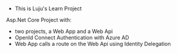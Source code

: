 * This is Luju's Learn Project

Asp.Net Core Project with:
- two projects, a Web App and a Web Api
- OpenId Connect Authentication with Azure AD
- Web App calls a route on the Web Api using Identity Delegation